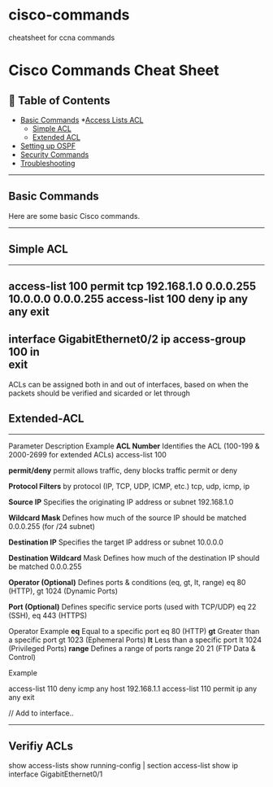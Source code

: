 # cisco-commands
cheatsheet for ccna commands


# Cisco Commands Cheat Sheet

## 📜 Table of Contents
- [Basic Commands](#basic-commands)
  *[Access Lists ACL](#routing-commands)
    + [Simple ACL](#Simple-ACL)
    + [Extended ACL](#Extended-ACL)
- [Setting up OSPF](#switching-commands)
- [Security Commands](#security-commands)
- [Troubleshooting](#troubleshooting)

---

## Basic Commands
Here are some basic Cisco commands.


---

## Simple ACL
---
access-list 100 permit tcp 192.168.1.0 0.0.0.255 10.0.0.0 0.0.0.255 
access-list 100 deny ip any any
exit
---
interface GigabitEthernet0/2
ip access-group 100 in   
exit
---
ACLs can be assigned both in and out of interfaces, based on when the packets should be verified and sicarded or let through


## Extended-ACL
---
Parameter	Description	Example
**ACL Number**	Identifies the ACL (100-199 & 2000-2699 for extended ACLs)	access-list 100

**permit/deny**	permit allows traffic, deny blocks traffic	permit or deny

**Protocol	Filters** by protocol (IP, TCP, UDP, ICMP, etc.)	tcp, udp, icmp, ip

**Source IP**	Specifies the originating IP address or subnet	192.168.1.0

**Wildcard Mask**	Defines how much of the source IP should be matched	0.0.0.255 (for /24 subnet)

**Destination IP**	Specifies the target IP address or subnet	10.0.0.0

**Destination Wildcard** Mask	Defines how much of the destination IP should be matched	0.0.0.255

**Operator (Optional)**	Defines ports & conditions (eq, gt, lt, range)	eq 80 (HTTP), gt 1024 (Dynamic Ports)

**Port (Optional)**	Defines specific service ports (used with TCP/UDP)	eq 22 (SSH), eq 443 (HTTPS)

Operator	Example
**eq**	Equal to a specific port	eq 80 (HTTP)
**gt**	Greater than a specific port	gt 1023 (Ephemeral Ports)
**lt**	Less than a specific port	lt 1024 (Privileged Ports)
**range**	Defines a range of ports	range 20 21 (FTP Data & Control)

Example

access-list 110 deny icmp any host 192.168.1.1
access-list 110 permit ip any any
exit

//
Add to interface..

---

## Verifiy ACLs

show access-lists
show running-config | section access-list
show ip interface GigabitEthernet0/1



```sh



